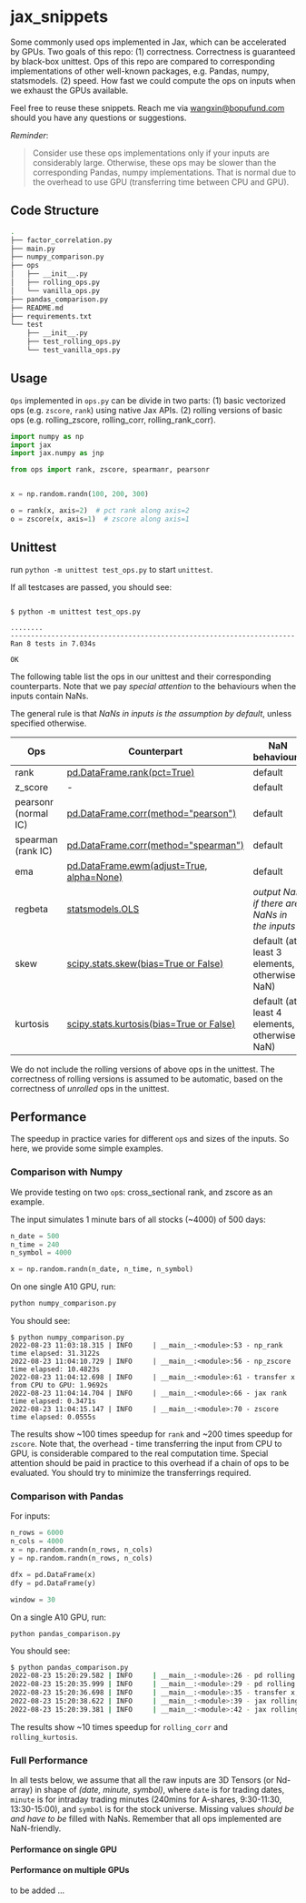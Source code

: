 # jax_snippets

Some commonly used ops implemented in Jax, which can be accelerated by GPUs.
Two goals of this repo: (1) correctness. Correctness is guaranteed by black-box unittest. Ops of this repo are compared to
corresponding implementations of other well-known packages, e.g. Pandas, numpy, statsmodels.
(2) speed. How fast we could compute the ops on inputs when we exhaust
the GPUs available.

Feel free to reuse these snippets. Reach me via wangxin@bopufund.com should you have any questions or suggestions.

*Reminder*:
> Consider use these ops implementations only if your inputs are considerably large. Otherwise, these ops may be slower than
> the corresponding Pandas, numpy implementations.
> That is normal due to the overhead to use GPU (transferring time between CPU and GPU).

## Code Structure

<!-- the following generated by shell command `tree -I __pycache__` -->
```bash
.
├── factor_correlation.py
├── main.py
├── numpy_comparison.py
├── ops
│   ├── __init__.py
│   ├── rolling_ops.py
│   └── vanilla_ops.py
├── pandas_comparison.py
├── README.md
├── requirements.txt
└── test
    ├── __init__.py
    ├── test_rolling_ops.py
    └── test_vanilla_ops.py
```

## Usage

`Ops` implemented in `ops.py` can be divide in two parts: (1) basic vectorized ops (e.g. `zscore`, `rank`) using native Jax APIs. (2) rolling versions
of basic ops (e.g. rolling_zscore, rolling_corr, rolling_rank_corr).

```python
import numpy as np
import jax
import jax.numpy as jnp

from ops import rank, zscore, spearmanr, pearsonr


x = np.random.randn(100, 200, 300)

o = rank(x, axis=2)  # pct rank along axis=2
o = zscore(x, axis=1)  # zscore along axis=1
```

## Unittest

run  ``python -m unittest test_ops.py`` to start `unittest`.

If all testcases are passed, you should see:

```shell

$ python -m unittest test_ops.py

........
----------------------------------------------------------------------
Ran 8 tests in 7.034s

OK

```

The following table list the ops in our unittest and their corresponding counterparts. Note that we pay *special attention* to
the behaviours when the inputs contain NaNs.

The general rule is that *NaNs in inputs is the assumption by default*, unless specified otherwise.

| Ops   | Counterpart | NaN behaviours |
| --- | --- | --- |
| rank      | [pd.DataFrame.rank(pct=True)](https://pandas.pydata.org/docs/reference/api/pandas.DataFrame.rank.html)| default|
|z_score| - | default|
|pearsonr (normal IC)|[pd.DataFrame.corr(method="pearson")](https://pandas.pydata.org/docs/reference/api/pandas.DataFrame.corr.html?highlight=corr#pandas.DataFrame.corr)|default|
|spearman (rank IC)|[pd.DataFrame.corr(method="spearman")](https://pandas.pydata.org/docs/reference/api/pandas.DataFrame.corr.html?highlight=corr#pandas.DataFrame.corr)|default|
|ema|[pd.DataFrame.ewm(adjust=True, alpha=None)](https://pandas.pydata.org/docs/reference/api/pandas.DataFrame.ewm.html?highlight=ewm#pandas.DataFrame.ewm)|default|
|regbeta|[statsmodels.OLS](https://www.statsmodels.org/dev/generated/statsmodels.regression.linear_model.OLS.html)| *output NaN if there are NaNs in the inputs* |
|skew|[scipy.stats.skew(bias=True or False)](https://docs.scipy.org/doc/scipy/reference/generated/scipy.stats.skew.html)| default (at least 3 elements, otherwise NaN)|
|kurtosis|[scipy.stats.kurtosis(bias=True or False)](https://docs.scipy.org/doc/scipy/reference/generated/scipy.stats.kurtosis.html)| default (at least 4 elements, otherwise NaN)|

We do not include the rolling versions of above ops in the unittest.
The correctness of rolling versions is assumed to be automatic, based on the correctness of *unrolled* ops in the unittest.

## Performance

The speedup in practice varies for different `op`s and sizes of the inputs. So here, we provide some simple examples.

### Comparison with Numpy

We provide testing on two `op`s: cross_sectional rank, and zscore as an example.

The input simulates 1 minute bars of all stocks (~4000) of 500 days:

```python
n_date = 500
n_time = 240
n_symbol = 4000

x = np.random.randn(n_date, n_time, n_symbol)
```

On one single A10 GPU, run:

```python
python numpy_comparison.py
```

You should see:

```shell
$ python numpy_comparison.py
2022-08-23 11:03:18.315 | INFO     | __main__:<module>:53 - np_rank time elapsed: 31.3122s
2022-08-23 11:04:10.729 | INFO     | __main__:<module>:56 - np_zscore time elapsed: 10.4823s
2022-08-23 11:04:12.698 | INFO     | __main__:<module>:61 - transfer x from CPU to GPU: 1.9692s
2022-08-23 11:04:14.704 | INFO     | __main__:<module>:66 - jax rank time elapsed: 0.3471s
2022-08-23 11:04:15.147 | INFO     | __main__:<module>:70 - zscore time elapsed: 0.0555s
```

The results show ~100 times speedup for `rank` and ~200 times speedup for `zscore`. Note that, the overhead - time transferring
the input from CPU to GPU, is considerable compared to the real computation time.
Special attention should be paid in practice to this overhead if a chain of ops to be evaluated.
You should try to minimize the transferrings required.

### Comparison with Pandas

For inputs:

```python
n_rows = 6000
n_cols = 4000
x = np.random.randn(n_rows, n_cols)
y = np.random.randn(n_rows, n_cols)

dfx = pd.DataFrame(x)
dfy = pd.DataFrame(y)

window = 30
```

On a single A10 GPU, run:

```shell
python pandas_comparison.py
```

You should see:

```bash
$ python pandas_comparison.py
2022-08-23 15:20:29.582 | INFO     | __main__:<module>:26 - pd rolling corr time elapsed: 4.4219s
2022-08-23 15:20:35.999 | INFO     | __main__:<module>:29 - pd rolling kurt time elapsed: 1.2833s
2022-08-23 15:20:36.698 | INFO     | __main__:<module>:35 - transfer x, y from CPU to GPU: 0.6991s
2022-08-23 15:20:38.622 | INFO     | __main__:<module>:39 - jax rolling corr time elapsed: 0.3847s
2022-08-23 15:20:39.381 | INFO     | __main__:<module>:42 - jax rolling_kurt time elapsed: 0.1517s
```

The results show ~10 times speedup for `rolling_corr` and `rolling_kurtosis`.

### Full Performance

In all tests below, we assume that all the raw inputs are 3D Tensors (or Nd-array) in shape of *(date, minute, symbol)*, where `date` is for trading dates, `minute` is for intraday
trading minutes (240mins for A-shares, 9:30-11:30, 13:30-15:00), and `symbol` is for the stock universe. Missing values *should be and have to be* filled with NaNs. Remember that all ops implemented are
NaN-friendly.

#### Performance on single GPU

#### Performance on multiple GPUs

to be added ...




